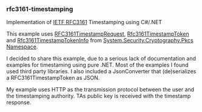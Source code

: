 ### rfc3161-timestamping
Implementation of [IETF RFC3161](https://www.ietf.org/rfc/rfc3161.txt) Timestamping using C#/.NET

This example uses [RFC3161TimestampRequest](https://learn.microsoft.com/en-us/dotnet/api/system.security.cryptography.pkcs.rfc3161timestamprequest), [Rfc3161TimestampToken](https://learn.microsoft.com/en-us/dotnet/api/system.security.cryptography.pkcs.rfc3161timestamptoken) and [Rfc3161TimestampTokenInfo](https://learn.microsoft.com/en-us/dotnet/api/system.security.cryptography.pkcs.rfc3161timestamptokeninfo) from [System.Security.Cryptography.Pkcs Namespace](https://learn.microsoft.com/en-us/dotnet/api/system.security.cryptography.pkcs).

I decided to share this example, due to a serious lack of documentation and examples for timestaming using pure .NET. Most of the examples I found used third party libraries. I also included a JsonConverter that (de)serializes a RFC3161TimestampToken as JSON.

My example uses HTTP as the transmission protocol between the user and the timestamping authority. TAs public key is received with the timestamp response.
